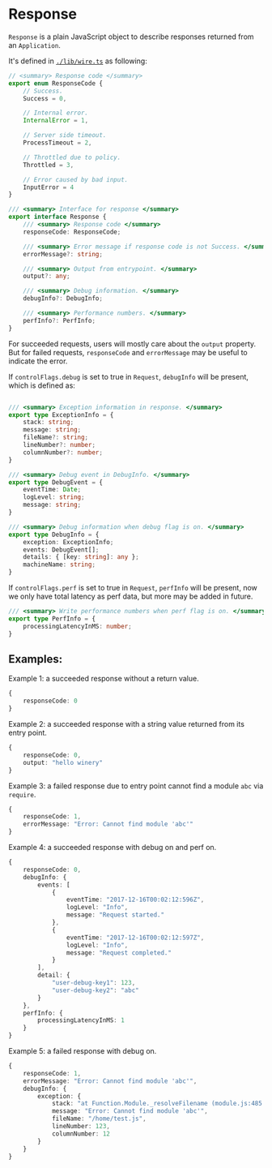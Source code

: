 # Response

`Response` is a plain JavaScript object to describe responses returned from an `Application`.

It's defined in [`./lib/wire.ts`](../../lib/wire.ts) as following:

```ts
// <summary> Response code </summary>
export enum ResponseCode {
    // Success.
    Success = 0,

    // Internal error.
    InternalError = 1,

    // Server side timeout.
    ProcessTimeout = 2,

    // Throttled due to policy.
    Throttled = 3,

    // Error caused by bad input.
    InputError = 4
}

/// <summary> Interface for response </summary>
export interface Response {
    /// <summary> Response code </summary>
    responseCode: ResponseCode;

    /// <summary> Error message if response code is not Success. </summary>
    errorMessage?: string;

    /// <summary> Output from entrypoint. </summary>
    output?: any;

    /// <summary> Debug information. </summary>
    debugInfo?: DebugInfo;

    /// <summary> Performance numbers. </summary>
    perfInfo?: PerfInfo;
}
```
For succeeded requests, users will mostly care about the `output` property.
But for failed requests, `responseCode` and `errorMessage` may be useful to indicate the error.

If `controlFlags.debug` is set to true in `Request`, `debugInfo` will be present, which is defined as:

```ts

/// <summary> Exception information in response. </summary>
export type ExceptionInfo = {
    stack: string;
    message: string;
    fileName?: string;
    lineNumber?: number;
    columnNumber?: number;
}

/// <summary> Debug event in DebugInfo. </summary>
export type DebugEvent = {
    eventTime: Date;
    logLevel: string;
    message: string;
}

/// <summary> Debug information when debug flag is on. </summary>
export type DebugInfo = {
    exception: ExceptionInfo;
    events: DebugEvent[];
    details: { [key: string]: any };
    machineName: string;
}
```

If `controlFlags.perf` is set to true in `Request`, `perfInfo` will be present, now we only have total latency as perf data, but more may be added in future.

```ts
/// <summary> Write performance numbers when perf flag is on. </summary>
export type PerfInfo = {
    processingLatencyInMS: number;
}
```

## Examples:

Example 1: a succeeded response without a return value.
```ts
{
    responseCode: 0
}
```

Example 2: a succeeded response with a string value returned from its entry point.

```ts
{
    responseCode: 0,
    output: "hello winery"
}
```

Example 3: a failed response due to entry point cannot find a module `abc` via `require`.

```ts
{
    responseCode: 1,
    errorMessage: "Error: Cannot find module 'abc'"
}
```

Example 4: a succeeded response with debug on and perf on.
```ts
{
    responseCode: 0,
    debugInfo: {
        events: [
            {
                eventTime: "2017-12-16T00:02:12:596Z",
                logLevel: "Info",
                message: "Request started."
            },
            {
                eventTime: "2017-12-16T00:02:12:597Z",
                logLevel: "Info",
                message: "Request completed."
            }
        ],
        detail: {
            "user-debug-key1": 123,
            "user-debug-key2": "abc"
        }
    },
    perfInfo: {
        processingLatencyInMS: 1
    }
}
```

Example 5: a failed response with debug on.
```ts
{
    responseCode: 1,
    errorMessage: "Error: Cannot find module 'abc'",
    debugInfo: {
        exception: {
            stack: "at Function.Module._resolveFilename (module.js:485:15) at Function.Module._load (module.js:437:25) at Module.require (module.js:513:17) at require (internal/module.js:11:18) at repl:1:1 at ContextifyScript.Script.runInThisContext (vm.js:44:33) at REPLServer.defaultEval (repl.js:239:29) at bound (domain.js:301:14) at REPLServer.runBound [as eval] (domain.js:314:12) at REPLServer.onLine (repl.js:433:10)",
            message: "Error: Cannot find module 'abc'",
            fileName: "/home/test.js",
            lineNumber: 123,
            columnNumber: 12
        }
    }
}
```
